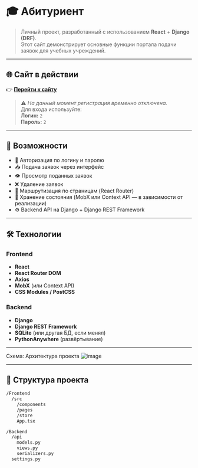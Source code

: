 # 🎓 Абитуриент

> Личный проект, разработанный с использованием **React** + **Django (DRF)**.  
> Этот сайт демонстрирует основные функции портала подачи заявок для учебных учреждений.

---

## 🌐 Сайт в действии

👉 **[Перейти к сайту](https://kamidzugi.pythonanywhere.com/myApps)**

> ⚠️ *На данный момент регистрация временно отключена.*  
> Для входа используйте:  
> **Логин:** `2`  
> **Пароль:** `2`

---

## 🚀 Возможности

- 🔐 Авторизация по логину и паролю
- 📥 Подача заявок через интерфейс
- 👁️ Просмотр поданных заявок
- ❌ Удаление заявок
- 📌 Маршрутизация по страницам (React Router)
- 💾 Хранение состояния (MobX или Context API — в зависимости от реализации)
- ⚙️ Backend API на Django + Django REST Framework

---

## 🛠️ Технологии

### Frontend
- **React**  
- **React Router DOM**  
- **Axios**  
- **MobX** (или Context API)
- **CSS Modules / PostCSS**

### Backend
- **Django**
- **Django REST Framework**
- **SQLite** (или другая БД, если менял)
- **PythonAnywhere** (развёртывание)

---
Схема: Архитектура проекта
![image](https://github.com/user-attachments/assets/74cf41bb-3d5a-479b-8a7c-cef6f1b00f67)

---

## 📁 Структура проекта

```bash
/Frontend
  /src
    /components
    /pages
    /store
    App.tsx

/Backend
  /api
    models.py
    views.py
    serializers.py
  settings.py
